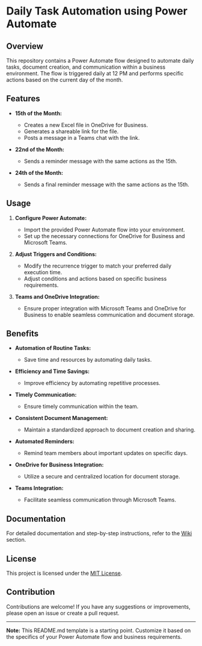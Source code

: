 # Daily Task Automation using Power Automate

## Overview

This repository contains a Power Automate flow designed to automate daily tasks, document creation, and communication within a business environment. The flow is triggered daily at 12 PM and performs specific actions based on the current day of the month.

## Features

- **15th of the Month:**
  - Creates a new Excel file in OneDrive for Business.
  - Generates a shareable link for the file.
  - Posts a message in a Teams chat with the link.

- **22nd of the Month:**
  - Sends a reminder message with the same actions as the 15th.

- **24th of the Month:**
  - Sends a final reminder message with the same actions as the 15th.

## Usage

1. **Configure Power Automate:**
   - Import the provided Power Automate flow into your environment.
   - Set up the necessary connections for OneDrive for Business and Microsoft Teams.

2. **Adjust Triggers and Conditions:**
   - Modify the recurrence trigger to match your preferred daily execution time.
   - Adjust conditions and actions based on specific business requirements.

3. **Teams and OneDrive Integration:**
   - Ensure proper integration with Microsoft Teams and OneDrive for Business to enable seamless communication and document storage.

## Benefits

- **Automation of Routine Tasks:**
  - Save time and resources by automating daily tasks.

- **Efficiency and Time Savings:**
  - Improve efficiency by automating repetitive processes.

- **Timely Communication:**
  - Ensure timely communication within the team.

- **Consistent Document Management:**
  - Maintain a standardized approach to document creation and sharing.

- **Automated Reminders:**
  - Remind team members about important updates on specific days.

- **OneDrive for Business Integration:**
  - Utilize a secure and centralized location for document storage.

- **Teams Integration:**
  - Facilitate seamless communication through Microsoft Teams.

## Documentation

For detailed documentation and step-by-step instructions, refer to the [Wiki](link-to-wiki-page) section.

## License

This project is licensed under the [MIT License](LICENSE).

## Contribution

Contributions are welcome! If you have any suggestions or improvements, please open an issue or create a pull request.

---

**Note:** This README.md template is a starting point. Customize it based on the specifics of your Power Automate flow and business requirements.
